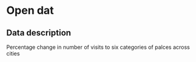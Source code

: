 # Open dat

## Data description
Percentage change in number of visits to six categories of palces across cities  